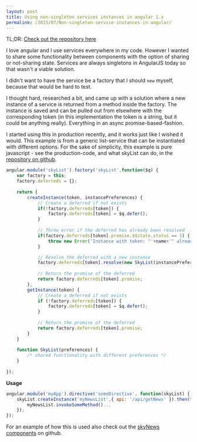 ```yaml
---
layout: post
title: Using non-singleton services instances in angular 1.x
permalink: /2015/07/Non-singleton-service-instances-in-angular/
---
```


TL;DR: [Check out the repository here](https://github.com/skybrud/sky-list)

I love angular and I use services everywhere in my code. However I wanted to share some functionality between components with the option of sharing or not-sharing state. Services are always singletons in AngularJS today so that wasn't a viable solution.

I didn't want to have the service be a factory that I should `new` myself, because that would be hard to test. 

I thought hard, researched a bit, and came up with a solution where a new instance of a service is returned from a method inside the factory. The instance is saved and can be pulled out from elsewhere with the corresponding token (in this implementation the token is a string, but it could be anything really). Everything in an async promise-based-fashion.

I started using this in production recently, and it works just like I wished it would. This example is from a generic list-service that can be instantiated with different options. For the sake of simplicity, this example is pure javascript - see the production-code, and what skyList can do, in the [repository on github](https://github.com/skybrud/sky-list).

```js
angular.module('skyList').factory('skyList',function($q) {
	var factory = this;
	factory.deferreds = {};
		
	return {
		createInstance(token, instancePreferences) {
			// Create a deferred if not exists
			if(!factory.deferreds[token]) {
				factory.deferreds[token] = $q.defer();
			}
			
			// Throw error if the deferred has already been resolved
			if(factory.deferreds[token].promise.$$state.status == 1) {
				throw new Error('Instance with token: "'+name+'" already created.');
			}

			// Resolve the deferred with a new instance
			factory.deferreds[token].resolve(new SkyList(instancePreferences));
				
			// Return the promise of the deferred
			return factory.deferreds[token].promise;			
		},
		getInstance(token) {
			// Create a deferred if not exists
			if (!factory.deferreds[token]) { 
				factory.deferreds[token] = $q.defer();
			}		
			
			// Return the promise of the deferred
			return factory.deferreds[token].promise;
		}
	}
			
	function SkyList(preferences) {
		/* shared functionality with different preferences */
	}
	
});
```

**Usage**

```js
angular.module('myApp').directive('someDirective', function(skyList) {
	skyList.createInstance('myNewsList',{ api: '/api/getNews' }).then(function(myNewsList) {
		myNewsList.invokeSomeMethod()...
	});
});
```

For an example of how this is used also check out the [skyNews components](https://github.com/skybrud/sky-news) on github. 